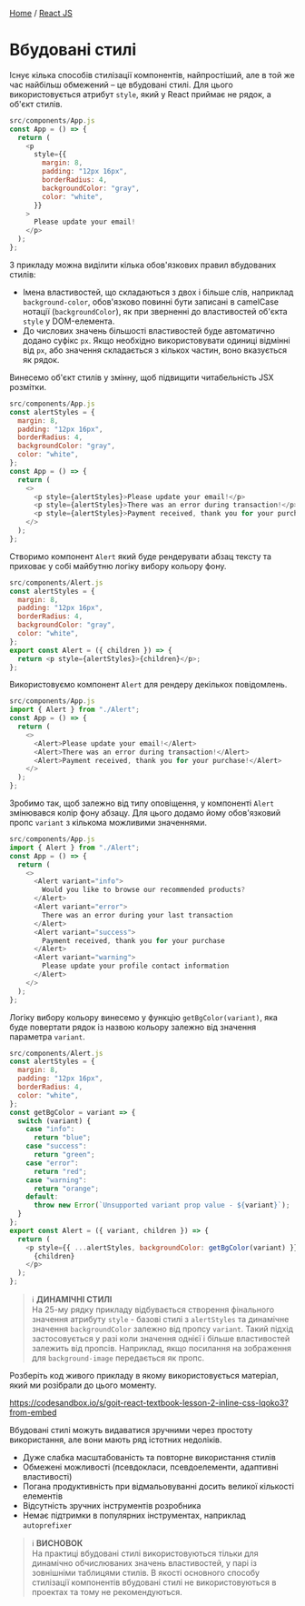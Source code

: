 [Home](../../README.md) / [React JS](../README_REACT.md)

# Вбудовані стилі

Існує кілька способів стилізації компонентів, найпростіший, але в той же час найбільш обмежений – це вбудовані стилі. Для цього використовується атрибут `style`, який у React приймає не рядок, а об'єкт стилів.

```JavaScript
src/components/App.js
const App = () => {
  return (
    <p
      style={{
        margin: 8,
        padding: "12px 16px",
        borderRadius: 4,
        backgroundColor: "gray",
        color: "white",
      }}
    >
      Please update your email!
    </p>
  );
};
```

З прикладу можна виділити кілька обов'язкових правил вбудованих стилів:

* Імена властивостей, що складаються з двох і більше слів, наприклад `background-color`, обов'язково повинні бути записані в camelCase нотації (`backgroundColor`), як при зверненні до властивостей об'єкта `style` у DOM-елемента.
* До числових значень більшості властивостей буде автоматично додано суфікс `px`. Якщо необхідно використовувати одиниці відмінні від `px`, або значення складається з кількох частин, воно вказується як рядок.

Винесемо об'єкт стилів у змінну, щоб підвищити читабельність JSX розмітки.

```JavaScript
src/components/App.js
const alertStyles = {
  margin: 8,
  padding: "12px 16px",
  borderRadius: 4,
  backgroundColor: "gray",
  color: "white",
};
const App = () => {
  return (
    <>
      <p style={alertStyles}>Please update your email!</p>
      <p style={alertStyles}>There was an error during transaction!</p>
      <p style={alertStyles}>Payment received, thank you for your purchase!</p>
    </>
  );
};
```

Створимо компонент `Alert` який буде рендерувати абзац тексту та приховає у собі майбутню логіку вибору кольору фону.

```JavaScript
src/components/Alert.js
const alertStyles = {
  margin: 8,
  padding: "12px 16px",
  borderRadius: 4,
  backgroundColor: "gray",
  color: "white",
};
export const Alert = ({ children }) => {
  return <p style={alertStyles}>{children}</p>;
};
```
Використовуємо компонент `Alert` для рендеру декількох повідомлень.

```JavaScript
src/components/App.js
import { Alert } from "./Alert";
const App = () => {
  return (
    <>
      <Alert>Please update your email!</Alert>
      <Alert>There was an error during transaction!</Alert>
      <Alert>Payment received, thank you for your purchase!</Alert>
    </>
  );
};
```

Зробимо так, щоб залежно від типу оповіщення, у компоненті `Alert` змінювався колір фону абзацу. Для цього додамо йому обов'язковий пропс `variant` з кількома можливими значеннями.

```JavaScript
src/components/App.js
import { Alert } from "./Alert";
const App = () => {
  return (
    <>
      <Alert variant="info">
        Would you like to browse our recommended products?
      </Alert>
      <Alert variant="error">
        There was an error during your last transaction
      </Alert>
      <Alert variant="success">
        Payment received, thank you for your purchase
      </Alert>
      <Alert variant="warning">
        Please update your profile contact information
      </Alert>
    </>
  );
};
```

Логіку вибору кольору винесемо у функцію `getBgColor(variant)`, яка буде повертати рядок із назвою кольору залежно від значення параметра `variant`.

```JavaScript
src/components/Alert.js
const alertStyles = {
  margin: 8,
  padding: "12px 16px",
  borderRadius: 4,
  color: "white",
};
const getBgColor = variant => {
  switch (variant) {
    case "info":
      return "blue";
    case "success":
      return "green";
    case "error":
      return "red";
    case "warning":
      return "orange";
    default:
      throw new Error(`Unsupported variant prop value - ${variant}`);
  }
};
export const Alert = ({ variant, children }) => {
  return (
    <p style={{ ...alertStyles, backgroundColor: getBgColor(variant) }}>
      {children}
    </p>
  );
};
```

> :information_source: **ДИНАМІЧНІ СТИЛІ**\
На 25-му рядку прикладу відбувається створення фінального значення атрибуту `style` - базові стилі з `alertStyles` та динамічне значення `backgroundColor` залежно від пропсу `variant`. Такий підхід застосовується у разі коли значення однієї і більше властивостей залежить від пропсів. Наприклад, якщо посилання на зображення для `background-image` передається як пропс.

Розберіть код живого прикладу в якому використовується матеріал, який ми розібрали до цього моменту.

https://codesandbox.io/s/goit-react-textbook-lesson-2-inline-css-lqoko3?from-embed

Вбудовані стилі можуть видаватися зручними через простоту використання, але вони мають ряд істотних недоліків.

* Дуже слабка масштабованість та повторне використання стилів
* Обмежені можливості (псевдокласи, псевдоелементи, адаптивні властивості)
* Погана продуктивність при відмальовуванні досить великої кількості елементів
* Відсутність зручних інструментів розробника
* Немає підтримки в популярних інструментах, наприклад `autoprefixer`

> :information_source: **ВИСНОВОК**\
На практиці вбудовані стилі використовуються тільки для динамічно обчислюваних значень властивостей, у парі із зовнішніми таблицями стилів. В якості основного способу стилізації компонентів вбудовані стилі не використовуються в проектах та тому не рекомендуються.